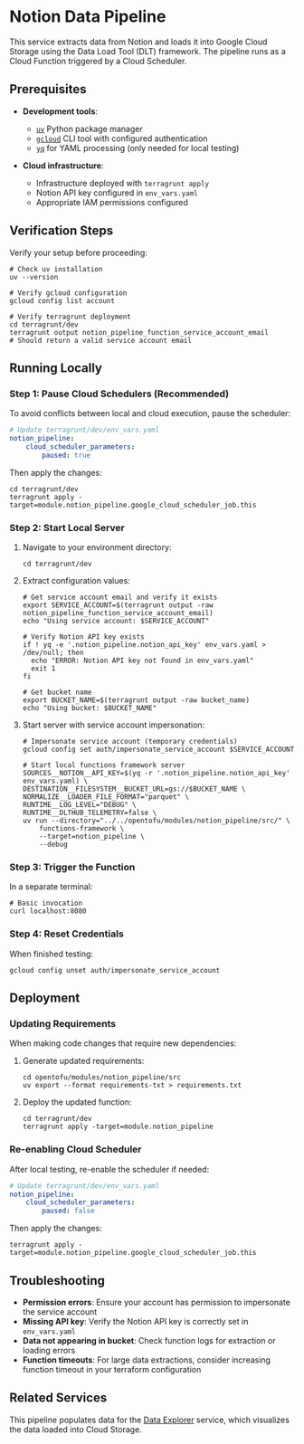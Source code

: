 # Notion Data Pipeline

This service extracts data from Notion and loads it into Google Cloud Storage using the Data Load Tool (DLT) framework. The pipeline runs as a Cloud Function triggered by a Cloud Scheduler.

## Prerequisites

- **Development tools**:
  - [`uv`](https://github.com/astral-sh/uv?tab=readme-ov-file#installation) Python package manager
  - [`gcloud`](https://cloud.google.com/sdk/docs/install) CLI tool with configured authentication
  - [`yq`](https://github.com/mikefarah/yq#install) for YAML processing (only needed for local testing)

- **Cloud infrastructure**:
  - Infrastructure deployed with `terragrunt apply`
  - Notion API key configured in `env_vars.yaml`
  - Appropriate IAM permissions configured

## Verification Steps

Verify your setup before proceeding:

```shell
# Check uv installation
uv --version

# Verify gcloud configuration
gcloud config list account

# Verify terragrunt deployment
cd terragrunt/dev
terragrunt output notion_pipeline_function_service_account_email
# Should return a valid service account email
```

## Running Locally

### Step 1: Pause Cloud Schedulers (Recommended)

To avoid conflicts between local and cloud execution, pause the scheduler:

```yaml
# Update terragrunt/dev/env_vars.yaml
notion_pipeline:
    cloud_scheduler_parameters:
        paused: true
```

Then apply the changes:

```shell
cd terragrunt/dev
terragrunt apply -target=module.notion_pipeline.google_cloud_scheduler_job.this
```

### Step 2: Start Local Server

1. Navigate to your environment directory:

   ```shell
   cd terragrunt/dev
   ```

2. Extract configuration values:

   ```shell
   # Get service account email and verify it exists
   export SERVICE_ACCOUNT=$(terragrunt output -raw notion_pipeline_function_service_account_email)
   echo "Using service account: $SERVICE_ACCOUNT"

   # Verify Notion API key exists
   if ! yq -e '.notion_pipeline.notion_api_key' env_vars.yaml > /dev/null; then
     echo "ERROR: Notion API key not found in env_vars.yaml"
     exit 1
   fi

   # Get bucket name
   export BUCKET_NAME=$(terragrunt output -raw bucket_name)
   echo "Using bucket: $BUCKET_NAME"
   ```

3. Start server with service account impersonation:

   ```shell
   # Impersonate service account (temporary credentials)
   gcloud config set auth/impersonate_service_account $SERVICE_ACCOUNT

   # Start local functions framework server
   SOURCES__NOTION__API_KEY=$(yq -r '.notion_pipeline.notion_api_key' env_vars.yaml) \
   DESTINATION__FILESYSTEM__BUCKET_URL=gs://$BUCKET_NAME \
   NORMALIZE__LOADER_FILE_FORMAT="parquet" \
   RUNTIME__LOG_LEVEL="DEBUG" \
   RUNTIME__DLTHUB_TELEMETRY=false \
   uv run --directory="../../opentofu/modules/notion_pipeline/src/" \
       functions-framework \
       --target=notion_pipeline \
       --debug
   ```

### Step 3: Trigger the Function

In a separate terminal:

```shell
# Basic invocation
curl localhost:8080
```

### Step 4: Reset Credentials

When finished testing:

```shell
gcloud config unset auth/impersonate_service_account
```

## Deployment

### Updating Requirements

When making code changes that require new dependencies:

1. Generate updated requirements:

   ```shell
   cd opentofu/modules/notion_pipeline/src
   uv export --format requirements-txt > requirements.txt
   ```

2. Deploy the updated function:

   ```shell
   cd terragrunt/dev
   terragrunt apply -target=module.notion_pipeline
   ```

### Re-enabling Cloud Scheduler

After local testing, re-enable the scheduler if needed:

```yaml
# Update terragrunt/dev/env_vars.yaml
notion_pipeline:
    cloud_scheduler_parameters:
        paused: false
```

Then apply the changes:

```shell
terragrunt apply -target=module.notion_pipeline.google_cloud_scheduler_job.this
```

## Troubleshooting

- **Permission errors**: Ensure your account has permission to impersonate the service account
- **Missing API key**: Verify the Notion API key is correctly set in `env_vars.yaml`
- **Data not appearing in bucket**: Check function logs for extraction or loading errors
- **Function timeouts**: For large data extractions, consider increasing function timeout in your terraform configuration

## Related Services

This pipeline populates data for the [Data Explorer](./opentofu/modules/data_explorer/README.md) service, which visualizes the data loaded into Cloud Storage.
